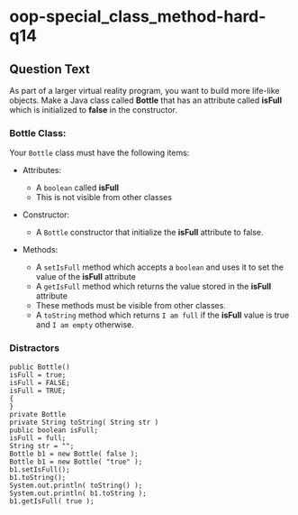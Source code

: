 # oop-special_class_method-hard-q14

## Question Text

As part of a larger virtual reality program, you want to build more life-like objects. Make a Java class called 
**Bottle** that has an attribute called **isFull** which is initialized to **false** in the constructor.

### Bottle Class:

Your `Bottle` class must have the following items:

- Attributes:
    - A `boolean` called **isFull**
    - This is not visible from other classes

- Constructor:
    - A `Bottle` constructor that initialize the **isFull** attribute to false.

- Methods:
    - A `setIsFull` method which accepts a `boolean` and uses it to set the value of the **isFull** attribute
    - A `getIsFull` method which returns the value stored in the **isFull** attribute
    - These methods must be visible from other classes.
    - A `toString` method which returns `I am full` if the **isFull** value is true and `I am empty` otherwise.

### Distractors

    public Bottle()
    isFull = true;
    isFull = FALSE;
    isFull = TRUE;
    {
    }
    private Bottle
    private String toString( String str )
    public boolean isFull;
    isFull = full;
    String str = "";
    Bottle b1 = new Bottle( false );
    Bottle b1 = new Bottle( "true" );
    b1.setIsFull();
    b1.toString();
    System.out.println( toString() );
    System.out.println( b1.toString );
    b1.getIsFull( true );
